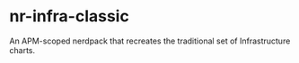# nr-infra-classic

An APM-scoped nerdpack that recreates the traditional set of Infrastructure charts.
